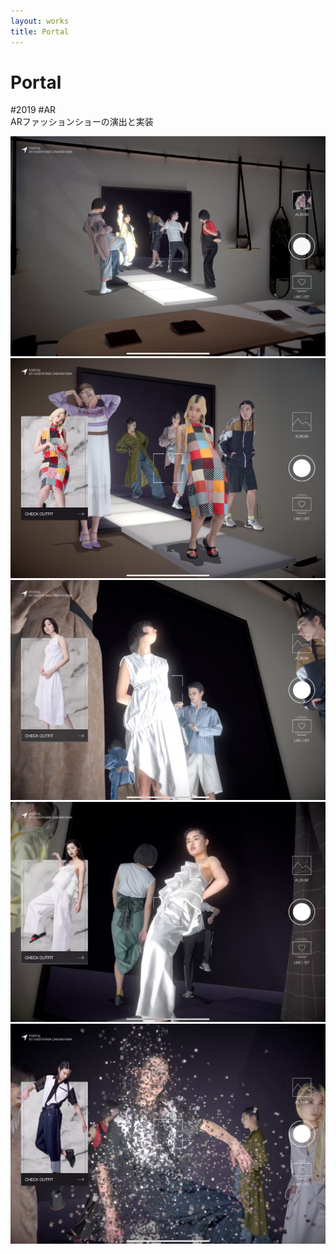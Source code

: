 ```yaml
---
layout: works
title: Portal
---
```


# Portal

<div class="tags">#2019 #AR</div>

<div class="description">
  ARファッションショーの演出と実装
</div>

![portal](../img/portal01.jpg)
![portal](../img/portal02.jpg)
![portal](../img/portal03.jpg)
![portal](../img/portal04.jpg)
![portal](../img/portal05.jpg)

